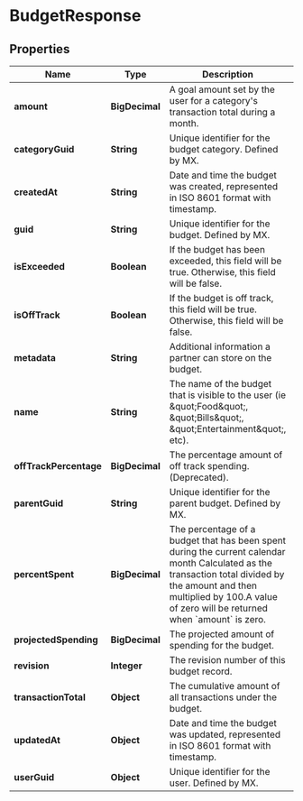 

# BudgetResponse


## Properties

| Name | Type | Description | Notes |
|------------ | ------------- | ------------- | -------------|
|**amount** | **BigDecimal** | A goal amount set by the user for a category&#39;s transaction total during a month. |  [optional] |
|**categoryGuid** | **String** | Unique identifier for the budget category. Defined by MX. |  [optional] |
|**createdAt** | **String** | Date and time the budget was created, represented in ISO 8601 format with timestamp. |  [optional] |
|**guid** | **String** | Unique identifier for the budget. Defined by MX. |  [optional] |
|**isExceeded** | **Boolean** | If the budget has been exceeded, this field will be true. Otherwise, this field will be false. |  [optional] |
|**isOffTrack** | **Boolean** | If the budget is off track, this field will be true. Otherwise, this field will be false. |  [optional] |
|**metadata** | **String** | Additional information a partner can store on the budget. |  [optional] |
|**name** | **String** | The name of the budget that is visible to the user (ie \&quot;Food\&quot;, \&quot;Bills\&quot;, \&quot;Entertainment\&quot;, etc). |  [optional] |
|**offTrackPercentage** | **BigDecimal** | The percentage amount of off track spending. (Deprecated). |  [optional] |
|**parentGuid** | **String** | Unique identifier for the parent budget. Defined by MX. |  [optional] |
|**percentSpent** | **BigDecimal** | The percentage of a budget that has been spent during the current calendar month Calculated as the transaction total divided by the amount and then multiplied by 100.A value of zero will be returned when &#x60;amount&#x60; is zero. |  [optional] |
|**projectedSpending** | **BigDecimal** | The projected amount of spending for the budget. |  [optional] |
|**revision** | **Integer** | The revision number of this budget record. |  [optional] |
|**transactionTotal** | **Object** | The cumulative amount of all transactions under the budget. |  [optional] |
|**updatedAt** | **Object** | Date and time the budget was updated, represented in ISO 8601 format with timestamp. |  [optional] |
|**userGuid** | **Object** | Unique identifier for the user. Defined by MX. |  [optional] |



